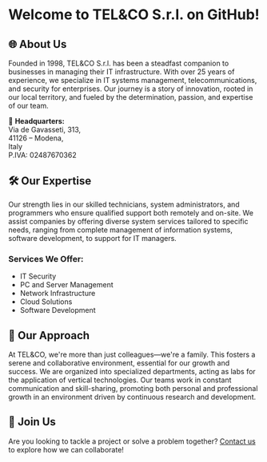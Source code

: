 # Welcome to TEL&CO S.r.l. on GitHub!

## 🌐 About Us

Founded in 1998, TEL&CO S.r.l. has been a steadfast companion to businesses in managing their IT infrastructure. With over 25 years of experience, we specialize in IT systems management, telecommunications, and security for enterprises. Our journey is a story of innovation, rooted in our local territory, and fueled by the determination, passion, and expertise of our team.

🏢 **Headquarters:**  
Via de Gavasseti, 313,  
41126 – Modena,  
Italy  
P.IVA: 02487670362

## 🛠️ Our Expertise

Our strength lies in our skilled technicians, system administrators, and programmers who ensure qualified support both remotely and on-site. We assist companies by offering diverse system services tailored to specific needs, ranging from complete management of information systems, software development, to support for IT managers.

### Services We Offer:

- IT Security
- PC and Server Management
- Network Infrastructure
- Cloud Solutions
- Software Development

## 🤝 Our Approach

At TEL&CO, we're more than just colleagues—we're a family. This fosters a serene and collaborative environment, essential for our growth and success. We are organized into specialized departments, acting as labs for the application of vertical technologies. Our teams work in constant communication and skill-sharing, promoting both personal and professional growth in an environment driven by continuous research and development.

## 🚀 Join Us

Are you looking to tackle a project or solve a problem together? [Contact us](mailto:commerciale@tlco.it) to explore how we can collaborate!
